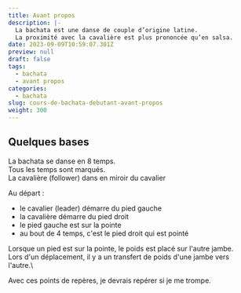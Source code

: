 ```yaml
---
title: Avant propos
description: |-
  La bachata est une danse de couple d’origine latine.
  La proximité avec la cavalière est plus prononcée qu’en salsa.
date: 2023-09-09T10:59:07.301Z
preview: null
draft: false
tags:
  - bachata
  - avant propos
categories:
  - bachata
slug: cours-de-bachata-debutant-avant-propos
weight: 300
---
```


## Quelques bases

La bachata se danse en 8 temps.\
Tous les temps sont marqués.\
La cavalière (follower) dans en miroir du cavalier

Au départ : 
- le cavalier (leader) démarre du pied gauche
- la cavalière démarre du pied droit
- le pied gauche est sur la pointe
- au bout de 4 temps, c'est le pied droit qui est pointé

Lorsque un pied est sur la pointe, le poids est placé sur l'autre jambe.\
Lors d'un déplacement, il y a un transfert de poids d'une jambe vers l'autre.\

Avec ces points de repères, je devrais repérer si je me trompe. 

